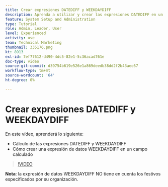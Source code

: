 ```yaml
---
title: Crear expresiones DATEDIFF y WEEKDAYDIFF
description: Aprenda a utilizar y crear las expresiones DATEDIFF en un campo calculado en Adobe [!DNL Workfront].
feature: System Setup and Administration
type: Tutorial
role: Admin, Leader, User
level: Experienced
activity: use
team: Technical Marketing
thumbnail: 335176.png
kt: 8913
exl-id: 7ef77612-d490-4dc5-82e1-5c36acad761e
doc-type: video
source-git-commit: d39754b619e526e1a869deedb38dd2f2b43aee57
workflow-type: tm+mt
source-wordcount: '64'
ht-degree: 0%

---
```


# Crear expresiones DATEDIFF y WEEKDAYDIFF

En este vídeo, aprenderá lo siguiente:

* Cálculo de las expresiones DATEDIFF y WEEKDAYDIFF
* Cómo crear una expresión de datos WEEKDAYDIFF en un campo calculado

>[!VIDEO](https://video.tv.adobe.com/v/335176/?quality=12)

**Nota**: la expresión de datos WEEKDAYDIFF NO tiene en cuenta los festivos especificados por su organización.
